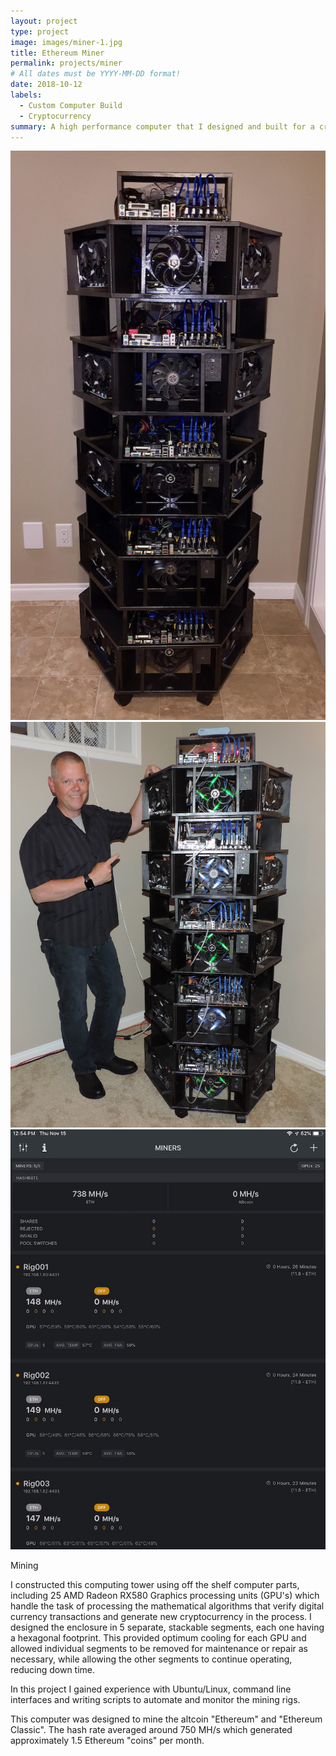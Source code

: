 ```yaml
---
layout: project
type: project
image: images/miner-1.jpg
title: Ethereum Miner
permalink: projects/miner
# All dates must be YYYY-MM-DD format!
date: 2018-10-12
labels:
  - Custom Computer Build
  - Cryptocurrency
summary: A high performance computer that I designed and built for a cryptocurrency mining venture.
---
```


<div class="ui medium floated rounded image">
  <img class="ui image" src="../images/miner-1.jpg">
  <img class="ui image" src="../images/miner-2.jpg">
  <img class="ui image" src="../images/miner-3.jpg">
</div>

Mining

I constructed this computing tower using off the shelf computer parts, including 25 AMD Radeon RX580 Graphics processing units (GPU's) which handle the task of processing the mathematical algorithms that verify digital currency transactions and generate new cryptocurrency in the process.  I designed the enclosure in 5 separate, stackable segments, each one having a hexagonal footprint.  This provided optimum cooling for each GPU and allowed individual segments to be removed for maintenance or repair as necessary, while allowing the other segments to continue operating, reducing down time.

In this project I gained experience with Ubuntu/Linux, command line interfaces and writing scripts to automate and monitor the mining rigs.

This computer was designed to mine the altcoin "Ethereum" and "Ethereum Classic".  The hash rate averaged around 750 MH/s which generated approximately 1.5 Ethereum "coins" per month.
 
